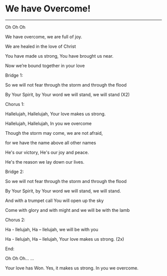 # We have Overcome!
---
Oh Oh Oh

We have overcome, we are full of joy.

We are healed in the love of Christ

You have made us strong, You have brought us near.

Now we’re bound together in your love

Bridge 1:

So we will not fear through the storm and through the flood

By Your Spirit, by Your word we will stand, we will stand (X2)

Chorus 1:

Hallelujah, Hallelujah, Your love makes us strong.

Hallelujah, Hallelujah, In you we overcome

Though the storm may come, we are not afraid,

for we have the name above all other names

He's our victory, He's our joy and peace.

He's the reason we lay down our lives.

Bridge 2: 

So we will not fear through the storm and through the flood

By Your Spirit, by Your word we will stand, we will stand.

And with a trumpet call You will open up the sky

Come with glory and with might and we will be with the lamb

Chorus 2:

Ha - llelujah, Ha – llelujah, we will be with you

Ha - llelujah, Ha – llelujah, Your love makes us strong. (2x)

End:

Oh Oh Oh… …

Your love has Won. Yes, it makes us strong. In you we overcome.
